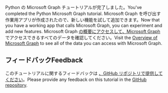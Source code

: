 <!-- markdownlint-disable MD002 MD041 -->

<span data-ttu-id="70f8d-101">Python の Microsoft Graph チュートリアルが完了しました。</span><span class="sxs-lookup"><span data-stu-id="70f8d-101">You've completed the Python Microsoft Graph tutorial.</span></span> <span data-ttu-id="70f8d-102">Microsoft Graph を呼び出す作業用アプリが作成されたので、新しい機能を試して追加できます。</span><span class="sxs-lookup"><span data-stu-id="70f8d-102">Now that you have a working app that calls Microsoft Graph, you can experiment and add new features.</span></span> <span data-ttu-id="70f8d-103">Microsoft Graph [の概要にアクセスして、Microsoft Graph](/graph/overview) でアクセスできるすべてのデータを確認してください。</span><span class="sxs-lookup"><span data-stu-id="70f8d-103">Visit the [Overview of Microsoft Graph](/graph/overview) to see all of the data you can access with Microsoft Graph.</span></span>

## <a name="feedback"></a><span data-ttu-id="70f8d-104">フィードバック</span><span class="sxs-lookup"><span data-stu-id="70f8d-104">Feedback</span></span>

<span data-ttu-id="70f8d-105">このチュートリアルに関するフィードバックは [、GitHub リポジトリで提供してください](https://github.com/microsoftgraph/msgraph-training-pythondjangoapp)。</span><span class="sxs-lookup"><span data-stu-id="70f8d-105">Please provide any feedback on this tutorial in the [GitHub repository](https://github.com/microsoftgraph/msgraph-training-pythondjangoapp).</span></span>

